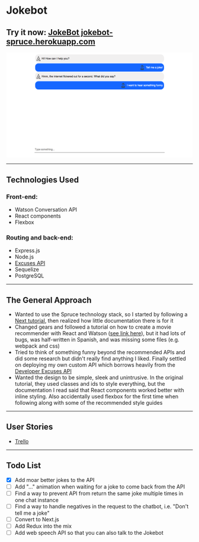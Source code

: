 # Jokebot

## Try it now: [JokeBot jokebot-spruce.herokuapp.com](https://jokebot-spruce.herokuapp.com/)

![alt text](public/images/jokebot.png "Jokebot")

-----------------------------
## Technologies Used

### Front-end: 
* Watson Conversation API
* React components
* Flexbox

### Routing and back-end:
* Express.js 
* Node.js
* [Excuses API](https://excuses-api.herokuapp.com/)
* Sequelize
* PostgreSQL

-----------------------------
## The General Approach

* Wanted to use the Spruce technology stack, so I started by following a [Next tutorial](https://learnnextjs.com/), then realized how little documentation there is for it
* Changed gears and followed a tutorial on how to create a movie recommender with React and Watson ([see link here](https://developer.ibm.com/recipes/tutorials/how-to-create-a-chatbot-of-movie-recommendations-with-reactjs-and-connect-it-to-facebook-messenger/)), but it had lots of bugs, was half-written in Spanish, and was missing some files (e.g. webpack and css) 
* Tried to think of something funny beyond the recommended APIs and did some research but didn't really find anything I liked. Finally settled on deploying my own custom API which borrows heavily from the [Developer Excuses API](http://developerexcuses.com/)
* Wanted the design to be simple, sleek and unintrusive. In the original tutorial, they used classes and ids to style everything, but the documentation I read said that React components worked better with inline styling. Also accidentally used flexbox for the first time when following along with some of the recommended style guides

-----------------------------
## User Stories

* [Trello](https://trello.com/b/LJw06k0d/react-chatbot)

-----------------------------
## Todo List

- [X] Add moar better jokes to the API
- [ ] Add "..." animation when waiting for a joke to come back from the API
- [ ] Find a way to prevent API from return the same joke multiple times in one chat instance
- [ ] Find a way to handle negatives in the request to the chatbot, i.e. "Don't tell me a joke"
- [ ] Convert to Next.js
- [ ] Add Redux into the mix
- [ ] Add web speech API so that you can also talk to the Jokebot